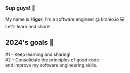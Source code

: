 ### Sup guys! 👋
My name is **Higor**, I'm a software engineer @ kranio.io :computer:
<br>Let's learn and share!
<br>
## 2024's goals :rocket:
#1 - Keep learning and sharing!
<br>#2 - Consolidate the principles of good code 
<br>and improve my software engineering skills.


<!--
**higorrebell0/higorrebell0** is a ✨ _special_ ✨ repository because its `README.md` (this file) appears on your GitHub profile.

Here are some ideas to get you started:

- 🔭 I’m currently working on ...
- 🌱 I’m currently learning ...
- 👯 I’m looking to collaborate on ...
- 🤔 I’m looking for help with ...
- 💬 Ask me about ...
- 📫 How to reach me: ...
- 😄 Pronouns: ...
- ⚡ Fun fact: ...
-->
